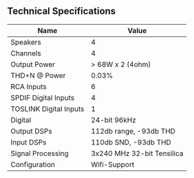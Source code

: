## Technical Specifications

| Name | Value |
| ---- | ----- | 
| Speakers | 4 |
| Channels | 4 |
| Output Power | > 68W x 2 (4ohm) |
| THD+N @ Power | 0.03% |
| RCA Inputs | 6 |
| SPDIF Digital Inputs | 4 |
| TOSLINK Digital Inputs | 1 |
| Digital | 24-bit 96kHz | 
| Output DSPs | 112db range, -93db THD |
| Input DSPs | 110db SND, -93db THD |
| Signal Processing | 3x240 MHz 32-bit Tensilica |
| Configuration | Wifi-Support |